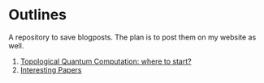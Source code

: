 # Outlines
A repository to save blogposts. The plan is to post them on my website as well. 
1. <a href="https://github.com/MobiusFatimah/QC/blob/master/TQC.md"> Topological Quantum Computation: where to start?</a>
2. <a href="https://github.com/MobiusFatimah/QC/blob/master/interesting_papers.md"> Interesting Papers</a>
